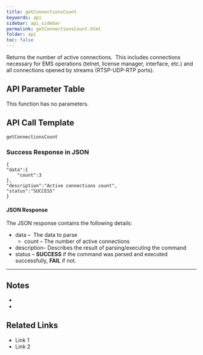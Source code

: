 ```yaml
---
title: getConnectionsCount
keywords: api
sidebar: api_sidebar
permalink: getConnectionsCount.html
folder: api
toc: false
---
```






Returns the number of active connections.  This includes connections necessary for EMS operations (telnet, license manager, interface, etc.) and all connections opened by streams (RTSP-UDP-RTP ports).





## API Parameter Table

This function has no parameters.



## API Call Template

``` 
getConnectionsCount
```



### Success Response in JSON

``` 
{
"data":{
    "count":3
},
"description":"Active connections count",
"status":"SUCCESS"
}
```



#### JSON Response

The JSON response contains the following details:

- data –  The data to parse
  - count – The number of active connections
- description– Describes the result of parsing/executing the command
- status – **SUCCESS** if the command was parsed and executed successfully, **FAIL** if not.

------

## Notes

- ​
- ​





## **Related Links**

- Link 1
- Link 2